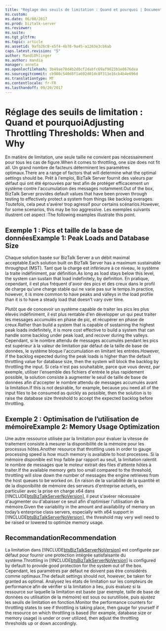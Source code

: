 ```yaml
---
title: "Réglage des seuils de limitation : Quand et pourquoi | Documents Microsoft"
ms.custom: 
ms.date: 06/08/2017
ms.prod: biztalk-server
ms.reviewer: 
ms.suite: 
ms.tgt_pltfrm: 
ms.topic: article
ms.assetid: 9afb26c8-e5f4-4b78-9a45-a1263e3cb6ab
caps.latest.revision: "5"
author: MandiOhlinger
ms.author: mandia
manager: anneta
ms.openlocfilehash: 3b49ae78d4b2d0cf2dabfc69af9023b1e8676dea
ms.sourcegitcommit: cb908c540d8f1a692d01dc8f313e16cb4b4e696d
ms.translationtype: MT
ms.contentlocale: fr-FR
ms.lasthandoff: 09/20/2017
---
```

# <a name="adjusting-throttling-thresholds-when-and-why"></a><span data-ttu-id="32fdc-102">Réglage des seuils de limitation : Quand et pourquoi</span><span class="sxs-lookup"><span data-stu-id="32fdc-102">Adjusting Throttling Thresholds: When and Why</span></span>
<span data-ttu-id="32fdc-103">En matière de limitation, une seule taille ne convient pas nécessairement pour tous les cas de figure.</span><span class="sxs-lookup"><span data-stu-id="32fdc-103">When it comes to throttling, one size does not fit all.</span></span> <span data-ttu-id="32fdc-104">Un grand nombre de facteurs déterminent les paramètres optimaux.</span><span class="sxs-lookup"><span data-stu-id="32fdc-104">There are a range of factors that will determine what the optimal settings should be.</span></span> <span data-ttu-id="32fdc-105">Prêt à l'emploi, BizTalk Server fournit des valeurs par défaut qui ont été éprouvées par test afin de protéger efficacement un système contre l'accumulation des messages notamment.</span><span class="sxs-lookup"><span data-stu-id="32fdc-105">Out of the box, BizTalk Server provides default values that have been proven through testing to effectively protect a system from things like backlog overages.</span></span> <span data-ttu-id="32fdc-106">Toutefois, cela peut s'avérer trop agressif pour certains scénarios.</span><span class="sxs-lookup"><span data-stu-id="32fdc-106">However, for some scenarios, this may be too aggressive.</span></span> <span data-ttu-id="32fdc-107">Les exemples suivants illustrent cet aspect :</span><span class="sxs-lookup"><span data-stu-id="32fdc-107">The following examples illustrate this point.</span></span>  
  
## <a name="example-1-peak-loads-and-database-size"></a><span data-ttu-id="32fdc-108">Exemple 1 : Pics et taille de la base de données</span><span class="sxs-lookup"><span data-stu-id="32fdc-108">Example 1: Peak Loads and Database Size</span></span>  
 <span data-ttu-id="32fdc-109">Chaque solution basée sur BizTalk Server a un débit maximal acceptable.</span><span class="sxs-lookup"><span data-stu-id="32fdc-109">Each solution built on BizTalk Server has a maximum sustainable throughput (MST).</span></span> <span data-ttu-id="32fdc-110">Tant que la charge est inférieure à ce niveau, le système la traite indéfiniment, par définition.</span><span class="sxs-lookup"><span data-stu-id="32fdc-110">As long as load stays below this level, the system can sustain that load indefinitely, by definition.</span></span> <span data-ttu-id="32fdc-111">En pratique, cependant, il est plus fréquent d'avoir des pics et des creux dans le profil de charge qu'une charge stable qui ne varie pas sur le temps.</span><span class="sxs-lookup"><span data-stu-id="32fdc-111">In practice, however, it is more common to have peaks and valleys in the load profile than it is to have a steady load that doesn’t vary over time.</span></span>  
  
 <span data-ttu-id="32fdc-112">Plutôt que de concevoir un système capable de traiter les pics les plus élevés indéfiniment, il est plus rentable d'en développer un qui peut traiter les messages accumulés en phase de pic, et récupérer en phase de creux.</span><span class="sxs-lookup"><span data-stu-id="32fdc-112">Rather than build a system that is capable of sustaining the highest peak loads indefinitely, it is more cost effective to build a system that can handle some backlog under peak load, and recover during the valleys.</span></span> <span data-ttu-id="32fdc-113">Cependant, si le nombre attendu de messages accumulés pendant les pics est supérieur à la valeur de limitation par défaut de la taille de base de données, le système bloque l'accumulation en limitant les entrées.</span><span class="sxs-lookup"><span data-stu-id="32fdc-113">However, if the backlog expected during the peak loads is higher than the default throttling value for database size, then the system will block the backlog by throttling the input.</span></span> <span data-ttu-id="32fdc-114">Si cela n'est pas souhaitable, parce que vous devez, par exemple, utiliser l'ensemble des fichiers d'entrée le plus rapidement possible, la solution consiste à augmenter le seuil de taille de base de données afin d'accepter le nombre attendu de messages accumulés avant la limitation.</span><span class="sxs-lookup"><span data-stu-id="32fdc-114">If this is not desirable, for example, because you need all of the input files to be consumed as quickly as possible, then the solution is to raise the database size threshold to accept the expected backlog before throttling.</span></span>  
  
## <a name="example-2-memory-usage-optimization"></a><span data-ttu-id="32fdc-115">Exemple 2 : Optimisation de l’utilisation de mémoire</span><span class="sxs-lookup"><span data-stu-id="32fdc-115">Example 2: Memory Usage Optimization</span></span>  
 <span data-ttu-id="32fdc-116">Une autre ressource utilisée par la limitation pour évaluer la vitesse de traitement consiste à mesurer la disponibilité de la mémoire pour les processus hôtes.</span><span class="sxs-lookup"><span data-stu-id="32fdc-116">Another resource that throttling uses in order to gauge processing speed is how much memory is available to host processes.</span></span> <span data-ttu-id="32fdc-117">Si la mémoire disponible est trop faible par rapport au seuil, la limitation ralentit le nombre de messages que le moteur extrait des files d'attente hôtes à traiter.</span><span class="sxs-lookup"><span data-stu-id="32fdc-117">If the available memory gets too small compared to the threshold, throttling will slow down the number of messages the engine retrieves from the host queues to be worked on.</span></span> <span data-ttu-id="32fdc-118">En raison de la variabilité de la quantité et de la disponibilité de mémoire des serveurs d'entreprise actuels, en particulier avec la prise en charge x64 dans [!INCLUDE[btsBizTalkServerNoVersion](../includes/btsbiztalkservernoversion-md.md)], il peut s'avérer nécessaire d'augmenter ou d'abaisser ce seuil afin d'optimiser l'utilisation de la mémoire.</span><span class="sxs-lookup"><span data-stu-id="32fdc-118">Given the variability in the amount and availability of memory on today’s enterprise class servers, especially with x64 support in [!INCLUDE[btsBizTalkServerNoVersion](../includes/btsbiztalkservernoversion-md.md)], the threshold may very well need to be raised or lowered to optimize memory usage.</span></span>  
  
## <a name="recommendation"></a><span data-ttu-id="32fdc-119">Recommandation</span><span class="sxs-lookup"><span data-stu-id="32fdc-119">Recommendation</span></span>  
 <span data-ttu-id="32fdc-120">La limitation dans [!INCLUDE[btsBizTalkServerNoVersion](../includes/btsbiztalkservernoversion-md.md)] est configurée par défaut pour fournir une protection intégrée satisfaisante du système.</span><span class="sxs-lookup"><span data-stu-id="32fdc-120">Throttling in [!INCLUDE[btsBizTalkServerNoVersion](../includes/btsbiztalkservernoversion-md.md)] is configured by default to provide good protection for the system out of the box.</span></span> <span data-ttu-id="32fdc-121">Cependant, les paramètres par défaut ne doivent pas être considérés comme optimaux.</span><span class="sxs-lookup"><span data-stu-id="32fdc-121">The default settings should not, however, be taken for granted as optimal.</span></span> <span data-ttu-id="32fdc-122">Analysez les états de limitation sur les compteurs de performance afin de vérifier si la limitation a lieu, puis évaluez si la ressource sur laquelle la limitation est basée (par exemple, taille de base de données ou utilisation de la mémoire) est sous ou surutilisée, puis ajustez les seuils de limitation en fonction.</span><span class="sxs-lookup"><span data-stu-id="32fdc-122">Monitor the performance counters for throttling states to see if throttling is taking place, then gauge for yourself if the resource on which throttling is based (for example, database size or memory usage) is under or over utilized, then adjust the throttling thresholds up or down accordingly.</span></span>
